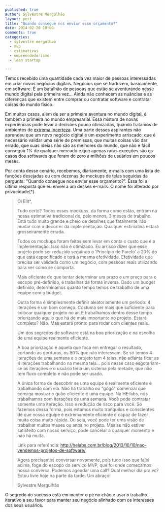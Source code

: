 ```yaml
---
published: true
author: Sylvestre Mergulhão
layout: post
title: "Quando consegue nos enviar esse orçamento?"
date: 2014-02-20 10:00
comments: true
categories:
  - sylvestre mergulhao
  - mvp
  - estimativas
  - empreendedorismo
  - lean startup

---
```


Temos recebido uma quantidade cada vez maior de pessoas interessadas em criar novos negócios digitais. Negócios que se traduzem, basicamente, em software. É um batalhão de pessoas que estão se aventurando nesse mundo digital pela primeira vez... Ainda não conhecem as nuâncias e as diferenças que existem entre comprar ou contratar software e contratar coisas do mundo físico.

<!--more-->

Em muitos casos, além de ser a primeira aventura no mundo digital, é também a primeira no mundo empresarial. Essa mistura de novas experiências pode levar à decisões pouco otimizadas, quando tratamos de ambientes de [extrema incerteza][extreme uncertainty]. Uma parte desses aspirantes não aprendeu que um novo negócio digital é um experimento arriscado, que é necessário validar uma série de premissas, que muitas coisas vão dar errado, que suas ideias não são as melhores do mundo, que não é fácil conseguir 1% de qualquer mercado e que apenas raras exceções são os casos dos softwares que foram do zero a milhões de usuários em poucos meses.

Por conta desse cenário, recebemos, diariamente, e-mails com uma lista de funções desejadas ou com dezenas de mockups de telas seguidas da pergunta: "Quando consegue nos enviar esse orçamento?". Essa foi a última resposta que eu enviei a um desses e-mails. O nome foi alterado por privacidade(*).

> Oi Elit*,
>
> Tudo certo? Todos esses mockups, da forma como estão, entram na nossa estimativa tradicional de, pelo menos, 3 meses de trabalho. Está tudo muito grande e cheio de detalhes que fatalmente irão mudar com o decorrer da implementação. Qualquer estimativa estará grosseiramente errada.
>
> Todos os mockups foram feitos sem levar em conta o custo que é a implementação. Isso não é otimizado. Eu arrisco dizer que esse projeto pode ser reduzido seguindo o 'Princípio de Pareto' a 20% do que está especificado e terá a mesma efetividade. Efetividade que precisa ser validada como um negócio, com pessoas reais utilizando para ver como se comporta.
>
> Mais eficiente do que tentar determinar um prazo e um preço para o escopo pré-definido, é trabalhar da forma inversa. Dado um budget definido, determinamos quanto tempo temos de trabalho de uma equipe com o budget.
>
> Outra forma é simplesmente definir aleatoriamente um período: 4 iterações é um bom começo. Costuma ser mais que suficiente para colocar qualquer projeto no ar. E trabalhamos dentro desse tempo priorizando aquilo que há de mais importante no projeto. Estará completo? Não. Mas estará pronto para rodar com clientes reais.
>
> Um dos segredos de software está na boa priorização e na escolha de uma equipe realmente eficiente.
>
> A boa priorização é aquela que foca em entregar o resultado, cortando as gorduras, os 80% que não interessam. Se só temos 4 iterações de uma semana e o projeto tem 4 telas, não adianta ficar as 4 iterações trabalhando na mesma tela... pois nesse caso esgotariam-se as iterações e o usuário teria um sistema pela metade, que não tem fluxo completo e não pode ser usado.
>
> A única forma de descobrir se uma equipe é realmente eficiente é trabalhando com ela. Não há trabalho ou "gógó" comercial que consiga mostrar o quão eficiente é uma equipe. Na HE:labs, nós trabalhamos com iterações de uma semana. Você pode contratar somente uma iteração. Isso é redução de risco para você. Só fazemos dessa forma, pois estamos muito tranquilos e conscientes de que nossa equipe é extremamente eficiente e capaz de fazer muita coisa muito rápido. Ou seja, você pode ter uma visão de trabalhar muitos meses ou anos no projeto. Mas se não estiver satisfeito com nosso serviço, pode cancelar a qualquer momento e não há multa.
>
> Link para referência: http://helabs.com.br/blog/2013/10/10/nao-vendemos-projetos-de-software/
>
> Agora precisamos conversar novamente, pois tudo isso que falei acima, foge do escopo do serviço MVP, que foi onde começamos nossa conversa. Podemos agendar uma call? Qual melhor dia pra vc? Estou livre hoje na parte da tarde. Um abraço!
>
> Sylvestre Mergulhão

O segredo do sucesso está em manter o pé no chão e usar o trabalho iterativo a seu favor para manter seu negócio alinhado com os interesses dos seus usuários.

[extreme uncertainty]: http://www.inc.com/eric-ries/entrepreneur-eric-ries-extreme-uncertainty-is-key-to-success.html

